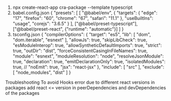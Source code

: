 1. npx create-react-app cra-package --template typescript
2. babel.config.json {
  "presets": [
    [
      "@babel/env",
      {
        "targets": {
          "edge": "17",
          "firefox": "60",
          "chrome": "67",
          "safari": "11.1"
        },
        "useBuiltIns": "usage",
        "corejs": "3.6.5"
      }
    ],
    ["@babel/preset-typescript"],
    ["@babel/preset-react", {"runtime": "automatic"}]
  ]
}
3. tsconfig.json {
  "compilerOptions": {
    "target": "es5",
    "lib": [
      "dom",
      "dom.iterable",
      "esnext"
    ],
    "allowJs": true,
    "skipLibCheck": true,
    "esModuleInterop": true,
    "allowSyntheticDefaultImports": true,
    "strict": true,
    "outDir": "dist",
    "forceConsistentCasingInFileNames": true,
    "module": "esnext",
    "moduleResolution": "node",
    "resolveJsonModule": true,
    "declaration": true,
    "emitDeclarationOnly": true,
    "isolatedModules": true,
    // "noEmit": true,
    "jsx": "react-jsx"
  },
  "include": [
    "src"
  ],
  "exclude": [
    "node_modules",
    "dist"
  ]
}


Troubleshooting
To avoid Hooks error due to different react versions in packages
add react <= version in peerDependencies and devDependencies of the packages